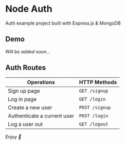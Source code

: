 # Node Auth

Auth example project built with Express.js & MongoDB

## Demo

_Will be added soon..._

## Auth Routes

| Operations                  | HTTP Methods   |
| --------------------------- | -------------- |
| Sign up page                | `GET /signup`  |
| Log in page                 | `GET /login`   |
| Create a new user           | `POST /signup` |
| Authenticate a current user | `POST /login`  |
| Log a user out              | `GET /logout`  |

_Enjoy 💫_
